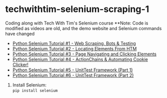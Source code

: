 # techwithtim-selenium-scraping-1

Coding along with Tech With Tim's Selenium course
**Note: Code is modified as videos are old, and the demo website and Selenium commands have changed
- [Python Selenium Tutorial #1 - Web Scraping, Bots & Testing](https://www.youtube.com/watch?v=Xjv1sY630Uc)
- [Python Selenium Tutorial #2 - Locating Elements From HTM](https://www.youtube.com/watch?v=b5jt2bhSeXs)
- [Python Selenium Tutorial #3 - Page Navigating and Clicking Elements](https://www.youtube.com/watch?v=U6gbGk5WPws)
- [Python Selenium Tutorial #4 - ActionChains & Automating Cookie Clicker!](https://www.youtube.com/watch?v=OISEEL5eBqg)
- [Python Selenium Tutorial #5 - UnitTest Framework (Part 1)](https://www.youtube.com/watch?v=9_5Wqgni_Xw)
- [Python Selenium Tutorial #6 - UnitTest Framework (Part 2)](https://www.youtube.com/watch?v=O_sIPPA4euw)

1.  Install Selenium:\
`pip install selenium`